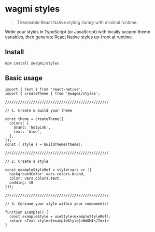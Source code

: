 # wagmi styles

> Themeable React Native styling library with minimal runtime.

Write your styles in TypeScript (or JavaScript) with locally scoped theme variables, then generate React Native styles up-front at runtime.

## Install

```
npm install @wagmi/styles
```

## Basic usage

```tsx
import { Text } from 'react-native';
import { createTheme } from '@wagmi/styles';

////////////////////////////////////////////////

// 1. Create & build your theme

const theme = createTheme({
  colors: {
    brand: 'hotpink',
    text: 'blue',
  },
});
const { style } = buildTheme(theme);

////////////////////////////////////////////////

// 2. Create a style

const exampleStyleRef = style(vars => ({
  backgroundColor: vars.colors.brand,
  color: vars.colors.text,
  padding: 10
}));

////////////////////////////////////////////////

// 3. Consume your style within your components!

function Example() {
  const exampleStyle = useStyle(exampleStyleRef);  
  return <Text style={exampleStyle}>WAGMI</Text>
}
```

